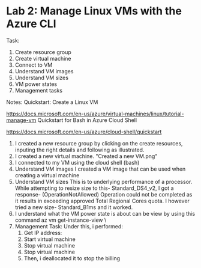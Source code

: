 # Lab 2: Manage Linux VMs with the Azure CLI

Task: 

1. Create resource group
2. Create virtual machine
3. Connect to VM
4. Understand VM images
5. Understand VM sizes
6. VM power states
7. Management tasks


Notes:
Quickstart: Create a Linux VM

https://docs.microsoft.com/en-us/azure/virtual-machines/linux/tutorial-manage-vm
Quickstart for Bash in Azure Cloud Shell

https://docs.microsoft.com/en-us/azure/cloud-shell/quickstart


1. I created a new resource group by clicking on the create resources, inputing the right details and following as illustrated. 
2. I created a new virtual machine. "Created a new VM.png"
3. I connected to my VM using the cloud shell (bash)  
4. Understand VM images
   I created a VM image that can be used when creating a virtual machine 
5. Understand VM sizes
    This is to underlying performance of a processor. While attempting to resize size to this- Standard_DS4_v2, I got a response- (OperationNotAllowed) Operation could not be completed as it results in exceeding approved Total Regional Cores quota.
    I however tried a new size- Standard_B1ms and it worked. 
6. I understand what the VM power state is about can be view by using this command az vm get-instance-view \
7. Management Task: Under this, i performed:
   1. Get IP address: 
   2. Start virtual machine
   3. Stop virtual machine
   4. Stop virtual machine
   5. Then, i deallocated it to stop the billing

